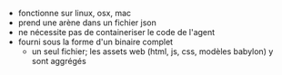 * fonctionne sur linux, osx, mac
* prend une arène dans un fichier json
* ne nécessite pas de containeriser le code de l'agent
* fourni sous la forme d'un binaire complet
    * un seul fichier; les assets web (html, js, css, modèles babylon) y sont aggrégés

